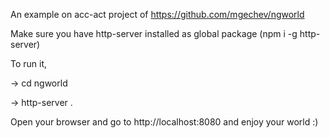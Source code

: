 An example on acc-act project of https://github.com/mgechev/ngworld

Make sure you have http-server installed as global package (npm i -g http-server)

To run it,

-> cd ngworld

-> http-server .

Open your browser and go to http://localhost:8080 and enjoy your world :)
